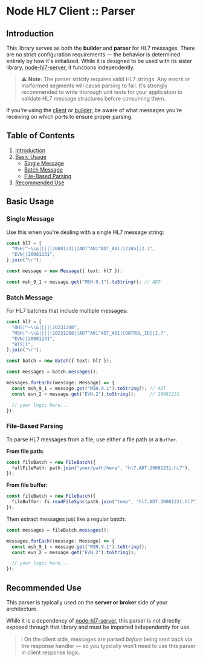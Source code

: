 # Node HL7 Client :: Parser

## Introduction

This library serves as both the **builder** and **parser** for HL7 messages. There are no strict configuration requirements — the behavior is determined entirely by how it's initialized. While it is designed to be used with its sister library, [node-hl7-server](https://www.npmjs.com/package/node-hl7-server), it functions independently.

> ⚠️ **Note**: The parser strictly requires valid HL7 strings. Any errors or malformed segments will cause parsing to fail. It’s strongly recommended to write thorough unit tests for your application to validate HL7 message structures before consuming them.

If you're using the [client](../client/index.md) or [builder](../builder/index.md), be aware of what messages you're receiving on which ports to ensure proper parsing.

## Table of Contents

1. [Introduction](#introduction)
2. [Basic Usage](#basic-usage)
    * [Single Message](#single-message)
    * [Batch Message](#batch-message)
    * [File-Based Parsing](#file-based-parsing)
3. [Recommended Use](#recommended-use)

## Basic Usage

### Single Message

Use this when you're dealing with a single HL7 message string:

```ts
const hl7 = [
  "MSH|^~\\&|||||20081231||ADT^A01^ADT_A01|12345||2.7",
  "EVN||20081231",
].join("\r");

const message = new Message({ text: hl7 });

const msh_9_1 = message.get("MSH.9.1").toString(); // ADT
```

### Batch Message

For HL7 batches that include multiple messages:

```ts
const hl7 = [
  "BHS|^~\\&|||||20231208",
  "MSH|^~\\&|||||20231208||ADT^A01^ADT_A01|CONTROL_ID||2.7",
  "EVN||20081231",
  "BTS|1",
].join("\r");

const batch = new Batch({ text: hl7 });

const messages = batch.messages();

messages.forEach((message: Message) => {
  const msh_9_1 = message.get("MSH.9.1").toString(); // ADT
  const evn_2 = message.get("EVN.2").toString();     // 20081231

  // your logic here...
});
```

### File-Based Parsing

To parse HL7 messages from a file, use either a file path or a `Buffer`.

**From file path:**

```ts
const fileBatch = new FileBatch({
  fullFilePath: path.join("your/path/here", "hl7.ADT.20081231.hl7"),
});
```

**From file buffer:**

```ts
const fileBatch = new FileBatch({
  fileBuffer: fs.readFileSync(path.join("temp", "hl7.ADT.20081231.hl7")),
});
```

Then extract messages just like a regular batch:

```ts
const messages = fileBatch.messages();

messages.forEach((message: Message) => {
  const msh_9_1 = message.get("MSH.9.1").toString();
  const evn_2 = message.get("EVN.2").toString();

  // your logic here...
});
```
## Recommended Use

This parser is typically used on the **server or broker** side of your architecture.

While it is a dependency of [node-hl7-server](https://www.npmjs.com/package/node-hl7-server), this parser is not directly exposed through that library and must be imported independently for use.

> ℹ️ On the client side, messages are parsed *before* being sent back via the response handler — so you typically won’t need to use this parser in client response logic.
